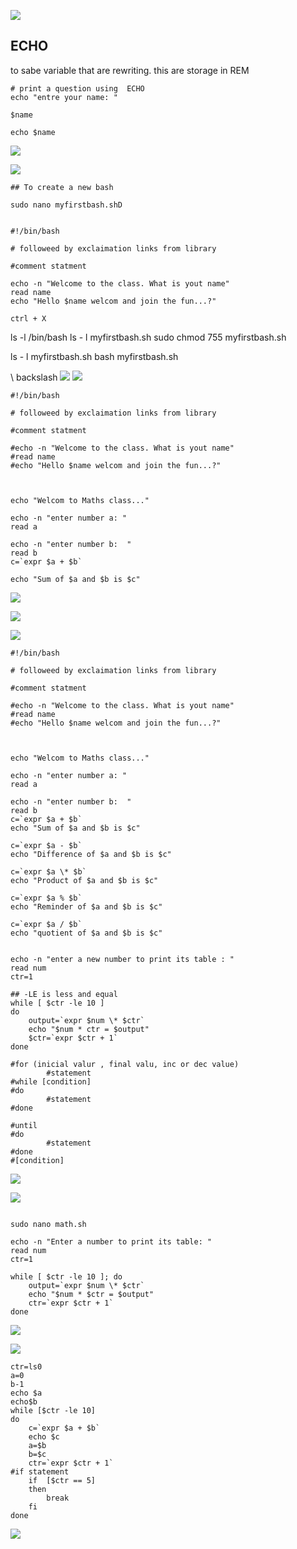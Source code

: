 

![](../IMG/IMG-%20Class%204%20-%2003.03.2025%20-%20Linux%20-%20Operators%20and%20Operands%20Class%20I/Pasted%20image%2020250303181157.png)

## ECHO

to sabe variable that are rewriting. this are storage in REM
```
# print a question using  ECHO
echo "entre your name: "
```

```
$name

echo $name
```

![](../IMG/IMG-%20Class%204%20-%2003.03.2025%20-%20Linux%20-%20Operators%20and%20Operands%20Class%20I/Pasted%20image%2020250303181903.png)

![](../IMG/IMG-%20Class%204%20-%2003.03.2025%20-%20Linux%20-%20Operators%20and%20Operands%20Class%20I/Pasted%20image%2020250303182008.png)



```
## To create a new bash

sudo nano myfirstbash.shD
```

```

#!/bin/bash

# followeed by exclaimation links from library

#comment statment

echo -n "Welcome to the class. What is yout name"
read name
echo "Hello $name welcom and join the fun...?"

ctrl + X
```

ls -l /bin/bash
ls - l myfirstbash.sh
sudo chmod 755 myfirstbash.sh

ls - l myfirstbash.sh
bash myfirstbash.sh

\\ backslash
![](../IMG/IMG-%20Class%204%20-%2003.03.2025%20-%20Linux%20-%20Operators%20and%20Operands%20Class%20I/Pasted%20image%2020250303182714.png)
![](../IMG/IMG-%20Class%204%20-%2003.03.2025%20-%20Linux%20-%20Operators%20and%20Operands%20Class%20I/Pasted%20image%2020250303182902.png)

```
#!/bin/bash

# followeed by exclaimation links from library

#comment statment

#echo -n "Welcome to the class. What is yout name"
#read name
#echo "Hello $name welcom and join the fun...?"



echo "Welcom to Maths class..."

echo -n "enter number a: "
read a

echo -n "enter number b:  "
read b
c=`expr $a + $b`

echo "Sum of $a and $b is $c"

```



![](../IMG/IMG-%20Class%204%20-%2003.03.2025%20-%20Linux%20-%20Operators%20and%20Operands%20Class%20I/Pasted%20image%2020250303184525.png)

![](../IMG/IMG-%20Class%204%20-%2003.03.2025%20-%20Linux%20-%20Operators%20and%20Operands%20Class%20I/Pasted%20image%2020250303184558.png)

![](../IMG/IMG-%20Class%204%20-%2003.03.2025%20-%20Linux%20-%20Operators%20and%20Operands%20Class%20I/Pasted%20image%2020250303184840.png)


```
#!/bin/bash

# followeed by exclaimation links from library

#comment statment

#echo -n "Welcome to the class. What is yout name"
#read name
#echo "Hello $name welcom and join the fun...?"



echo "Welcom to Maths class..."

echo -n "enter number a: "
read a

echo -n "enter number b:  "
read b
c=`expr $a + $b`
echo "Sum of $a and $b is $c"

c=`expr $a - $b`
echo "Difference of $a and $b is $c"

c=`expr $a \* $b`
echo "Product of $a and $b is $c"

c=`expr $a % $b`
echo "Reminder of $a and $b is $c"

c=`expr $a / $b`
echo "quotient of $a and $b is $c"


echo -n "enter a new number to print its table : "
read num
ctr=1

## -LE is less and equal
while [ $ctr -le 10 ]
do 
	output=`expr $num \* $ctr`
	echo "$num * ctr = $output"
	$ctr=`expr $ctr + 1`
done

#for (inicial valur , final valu, inc or dec value)
		#statement
#while [condition]
#do
		#statement
#done

#until
#do 
		#statement
#done
#[condition]
``` 

![](../IMG/IMG-%20Class%204%20-%2003.03.2025%20-%20Linux%20-%20Operators%20and%20Operands%20Class%20I/Pasted%20image%2020250303185251.png)

![](../IMG/IMG-%20Class%204%20-%2003.03.2025%20-%20Linux%20-%20Operators%20and%20Operands%20Class%20I/Pasted%20image%2020250303190319.png)

```

sudo nano math.sh

echo -n "Enter a number to print its table: "
read num
ctr=1

while [ $ctr -le 10 ]; do
    output=`expr $num \* $ctr`
    echo "$num * $ctr = $output"
    ctr=`expr $ctr + 1`      
done
 ```

![](../IMG/IMG-%20Class%204%20-%2003.03.2025%20-%20Linux%20-%20Operators%20and%20Operands%20Class%20I/Pasted%20image%2020250303191329.png)

![](../IMG/IMG-%20Class%204%20-%2003.03.2025%20-%20Linux%20-%20Operators%20and%20Operands%20Class%20I/Pasted%20image%2020250303192014.png)

```
ctr=ls0
a=0
b-1
echo $a
echo$b
while [$ctr -le 10]
do
	c=`expr $a + $b`
	echo $c
	a=$b
	b=$c
	ctr=`expr $ctr + 1`
#if statement
	if  [$ctr == 5]
	then
		break
	fi
done
```


![](../IMG/IMG-%20Class%204%20-%2003.03.2025%20-%20Linux%20-%20Operators%20and%20Operands%20Class%20I/Pasted%20image%2020250303192755.png)